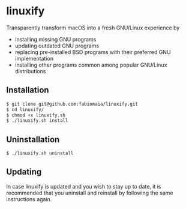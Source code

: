 # linuxify

Transparently transform macOS into a fresh GNU/Linux experience by

- installing missing GNU programs
- updating outdated GNU programs
- replacing pre-installed BSD programs with their preferred GNU implementation
- installing other programs common among popular GNU/Linux distributions

## Installation

```bash
$ git clone git@github.com:fabiomaia/linuxify.git
$ cd linuxify/
$ chmod +x linuxify.sh
$ ./linuxify.sh install
```

## Uninstallation

```bash
$ ./linuxify.sh uninstall
```

## Updating

In case linuxify is updated and you wish to stay up to date, it is recommended that you uninstall and reinstall by following the same instructions again.

